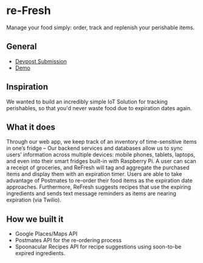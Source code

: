 # re-Fresh

Manage your food simply: order, track and replenish your perishable items.

## General

- [Devpost Submission](http://devpost.com/software/refresh-xjng7u)
- [Demo](https://www.youtube.com/watch?v=yOcjrTD9Xlo)

## Inspiration
We wanted to build an incredibly simple IoT Solution for tracking perishables, so that you'd never waste food due to expiration dates again.

## What it does
Through our web app, we keep track of an inventory of time-sensitive items in one’s fridge – Our backend services and databases allow us to sync users’ information across multiple devices: mobile phones, tablets, laptops, and even into their smart fridges built-in with Raspberry Pi. A user can scan a receipt of groceries, and ReFresh will tag and aggregate the purchased items and display them with an expiration timer. Users are able to take advantage of Postmates to re-order their food items as the expiration date approaches. Furthermore, ReFresh suggests recipes that use the expiring ingredients and sends text message reminders as items are nearing expiration (via Twilio).

## How we built it

- Google Places/Maps API 
- Postmates API for the re-ordering process
- Spoonacular Recipes API for recipe suggestions using soon-to-be expired ingredients.

